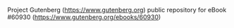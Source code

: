 Project Gutenberg (https://www.gutenberg.org) public repository for eBook #60930 (https://www.gutenberg.org/ebooks/60930)
